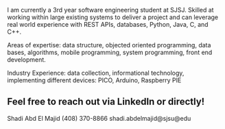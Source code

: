 I am currently a 3rd year software engineering student at SJSJ. Skilled at working within large existing systems to deliver a project and can leverage real world experience with REST APIs, databases, Python, Java, C, and C++.  

Areas of expertise: 
data structure, objected oriented programming, data bases, algorithms, mobile programming, system programming, front end development.

Industry Experience:
 data collection, informational technology, implementing different devices: PICO, Arduino, Raspberry PIE

Feel free to reach out via LinkedIn or directly!
--
Shadi Abd El Majid
(408) 370-8866
shadi.abdelmajid@sjsu@edu
<!---
Sh-Abd/Sh-Abd is a ✨ special ✨ repository because its `README.md` (this file) appears on your GitHub profile.
You can click the Preview link to take a look at your changes.
--->
